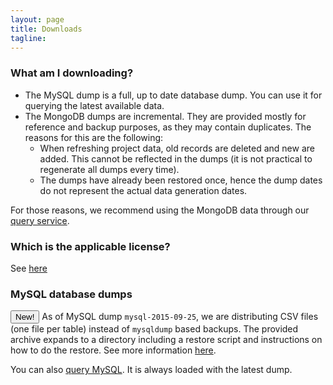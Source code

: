 ```yaml
---
layout: page
title: Downloads
tagline:
---
```


### What am I downloading?

* The MySQL dump is a full, up to date database dump. You can use it for querying the latest available data.
* The MongoDB dumps are incremental. They are provided mostly for reference and backup purposes, as they may contain duplicates. The reasons for this are the following:
  * When refreshing project data, old records are deleted and new are added. This cannot be reflected in the dumps (it is not practical to regenerate all dumps every time).
  * The dumps have already been restored once, hence the dump dates do not
represent the actual data generation dates.

For those reasons, we recommend using the MongoDB data through our [query
service](http://ghtorrent.org/raw.html).

### Which is the applicable license?

See [here](faq.html)

### MySQL database dumps
<button type="button" class="btn btn-success">New!</button> As of MySQL dump
`mysql-2015-09-25`, we are distributing CSV files (one file per table) instead
of `mysqldump` based backups. The provided archive expands to a directory
including a restore script and instructions on how to do the restore. See more
information [here](https://github.com/gousiosg/github-mirror/tree/master/sql).

You can also [query MySQL](/dblite). It is always loaded with the latest
dump.
